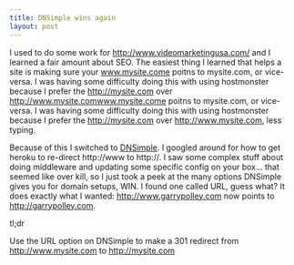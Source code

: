 ```yaml
---
title: DNSimple wins again
layout: post
---
```


I used to do some work for http://www.videomarketingusa.com/ and I learned a fair amount about SEO.  The easiest thing I learned that helps a site is making sure your www.mysite.come poitns to mysite.com, or vice-versa.  I was having some difficulty doing this with using hostmonster because I prefer the http://mysite.com over http://www.mysite.comwww.mysite.come poitns to mysite.com, or vice-versa.  I was having some difficulty doing this with using hostmonster because I prefer the http://mysite.com over http://www.mysite.com, less typing.

Because of this I switched to [DNSimple](https://dnsimple.com/).  I googled around for how to get heroku to re-direct http://www to http://.  I saw some complex stuff about doing middleware and updating some specific config on your box… that seemed like over kill, so I just took a peek at the many options DNSimple gives you for domain setups, WIN.  I found one called URL, guess what?  It does exactly what I wanted:  http://www.garrypolley.com now points to http://garrypolley.com.

tl;dr

Use the URL option on DNSimple to make a 301 redirect from http://www.mysite.com to http://mysite.com